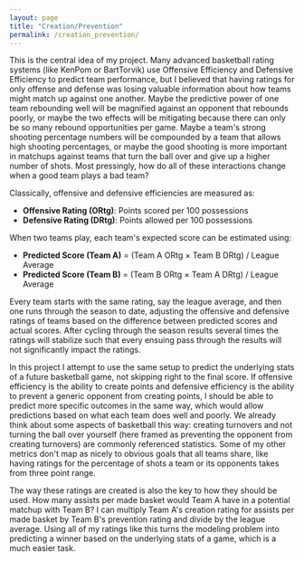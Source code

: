```yaml
---
layout: page
title: "Creation/Prevention"
permalink: /creation_prevention/
---
```





<!-- [Feature Engineering Home]({{ site.baseurl }}/feature_engineering/) | [Useful Metrics]({{ site.baseurl }}/useful_metrics/) | [Creation/Prevention]({{ site.baseurl }}/creation_prevention/) -->

This is the central idea of my project. Many advanced basketball rating systems (like KenPom or BartTorvik) use Offensive Efficiency and Defensive Efficiency to predict team performance, but I believed that having ratings for only offense and defense was losing valuable information about how teams might match up against one another. Maybe the predictive power of one team rebounding well will be magnified against an opponent that rebounds poorly, or maybe the two effects will be mitigating because there can only be so many rebound opportunities per game. Maybe a team's strong shooting percentage numbers will be compounded by a team that allows high shooting percentages, or maybe the good shooting is more important in matchups against teams that turn the ball over and give up a higher number of shots. Most pressingly, how do all of these interactions change when a good team plays a bad team?

Classically, offensive and defensive efficiencies are measured as:

- **Offensive Rating (ORtg)**: Points scored per 100 possessions  
- **Defensive Rating (DRtg)**: Points allowed per 100 possessions  

When two teams play, each team's expected score can be estimated using:

- **Predicted Score (Team A)** = (Team A ORtg × Team B DRtg) / League Average
- **Predicted Score (Team B)** = (Team B ORtg × Team A DRtg) / League Average

Every team starts with the same rating, say the league average, and then one runs through the season to date, adjusting the offensive and defensive ratings of teams based on the difference between predicted scores and actual scores. After cycling through the season results several times the ratings will stabilize such that every ensuing pass through the results will not significantly impact the ratings.

In this project I attempt to use the same setup to predict the underlying stats of a future basketball game, not skipping right to the final score. If offensive efficiency is the ability to create points and defensive efficiency is the ability to prevent a generic opponent from creating points, I should be able to predict more specific outcomes in the same way, which would allow predictions based on what each team does well and poorly. We already think about some aspects of basketball this way: creating turnovers and not turning the ball over yourself (here framed as preventing the opponent from creating turnovers) are commonly referenced statistics. Some of my other metrics don't map as nicely to obvious goals that all teams share, like having ratings for the percentage of shots a team or its opponents takes from three point range.

The way these ratings are created is also the key to how they should be used. How many assists per made basket would Team A have in a potential matchup with Team B? I can multiply Team A's creation rating for assists per made basket by Team B's prevention rating and divide by the league average. Using all of my ratings like this turns the modeling problem into predicting a winner based on the underlying stats of a game, which is a much easier task.




